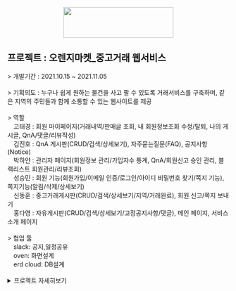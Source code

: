 <p align="center">
  <img src="https://user-images.githubusercontent.com/83288448/143769212-c84a7093-9655-4010-b523-b13b265a364c.png" height="70px" width="250px">
</p>
	<h2>프로젝트 : 오렌지마켓_중고거래 웹서비스</h2>
		> 개발기간 : 2021.10.15 ~ 2021.11.05<br><br>
		> 기획의도 : 누구나 쉽게 원하는 물건을 사고 팔 수 있도록 거래서비스를 구축하며, 같은 지역의 주민들과 함께 소통할 수 있는 웹사이트를 제공<br><br>
		> 역할<br>
		<span>&emsp;고태경 : 회원 마이페이지(거래내역/판매글 조회, 내 회원정보조회 수정/탈퇴, 나의 게시글, QnA/댓글/리뷰작성)</span><br>
		<span>&emsp;김진호 : QnA 게시판(CRUD/검색/상세보기), 자주묻는질문(FAQ), 공지사항(Notice)</span><br>
		<span>&emsp;박하얀 : 관리자 페이지(회원정보 관리/가입자수 통계, QnA/회원신고 승인 관리, 블랙리스트 회원관리/리뷰조회)</span><br>
		<span>&emsp;성승민 : 회원 기능(회원가입/이메일 인증/로그인/아이디 비밀번호 찾기/쪽지 기능), 쪽지기능(알림/삭제/상세보기)</span><br>
		<span>&emsp;신동훈 : 중고거래게시판(CRUD/검색/상세보기/지역/거래완료), 회원 신고/쪽지 보내기</span><br>
		<span>&emsp;홍다영 : 자유게시판(CRUD/검색/상세보기/고정공지사항/댓글), 메인 페이지, 서비스소개 페이지</span><br><br>
		> 협업 툴<br>
		<span>&emsp;slack: 공지,일정공유</span><br>
		<span>&emsp;oven: 화면설계</span><br>
		<span>&emsp;erd cloud: DB설계</span><br><br>
<details>
<summary>프로젝트 자세히보기</summary>
<div markdown="1">
	<img src="https://user-images.githubusercontent.com/83288448/143775387-3c6c1be0-f666-4eb4-9f6e-66052b5983f9.png" height="70px" width="250px"><br>
![아이디,비밀번호찾기]()
![이미지 2](https://user-images.githubusercontent.com/83288448/143775390-cc19a4cd-35fa-41aa-b5e5-67902f4517d5.png)
![이미지 3](https://user-images.githubusercontent.com/83288448/143775395-825cc213-4480-40e0-8ddc-34e5130b17f4.png)
![이미지 4](https://user-images.githubusercontent.com/83288448/143775398-e0666732-3d54-4d65-99ed-3b43b9eafc6e.png)
![이미지 5](https://user-images.githubusercontent.com/83288448/143775402-52374ea1-bd35-4a88-8c05-05273315c055.png)
![이미지 6](https://user-images.githubusercontent.com/83288448/143775408-cc56f60f-3a11-420e-a4c0-ca0b52f05a1a.png)
![이미지 7](https://user-images.githubusercontent.com/83288448/143775409-28c5e7fd-189e-4500-b7ed-f0d213de6a94.png)
![이미지 8](https://user-images.githubusercontent.com/83288448/143775411-60151ef9-a0bc-40a9-ae6e-4e13d9f09e48.png)
![이미지 9](https://user-images.githubusercontent.com/83288448/143775414-d933b359-b05f-4134-a924-4d6ef92439b5.png)
![이미지 10](https://user-images.githubusercontent.com/83288448/143775417-55a9a0d1-c286-4fdf-bc54-fbb827c6c9a6.png)	
